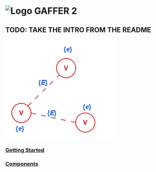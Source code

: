 # ![Logo](./logo.png) GAFFER 2

## TODO: TAKE THE INTRO FROM THE README

![Graph](./general_data_model.png)

### [Getting Started](./getting_started.md)

### [Components](./components.md)